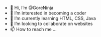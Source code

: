- 👋 Hi, I’m @GoreNinja
- 👀 I’m interested in becoming a coder
- 🌱 I’m currently learning HTML, CSS, Java
- 💞️ I’m looking to collaborate on websites
- 📫 How to reach me ...

<!---
GoreNinja/GoreNinja is a ✨ special ✨ repository because its `README.md` (this file) appears on your GitHub profile.
You can click the Preview link to take a look at your changes.
--->
